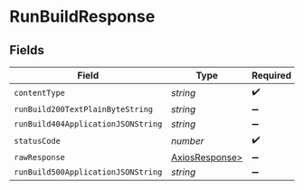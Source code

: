 # RunBuildResponse


## Fields

| Field                                                    | Type                                                     | Required                                                 | Description                                              |
| -------------------------------------------------------- | -------------------------------------------------------- | -------------------------------------------------------- | -------------------------------------------------------- |
| `contentType`                                            | *string*                                                 | :heavy_check_mark:                                       | N/A                                                      |
| `runBuild200TextPlainByteString`                         | *string*                                                 | :heavy_minus_sign:                                       | Ok                                                       |
| `runBuild404ApplicationJSONString`                       | *string*                                                 | :heavy_minus_sign:                                       | N/A                                                      |
| `statusCode`                                             | *number*                                                 | :heavy_check_mark:                                       | N/A                                                      |
| `rawResponse`                                            | [AxiosResponse>](https://axios-http.com/docs/res_schema) | :heavy_minus_sign:                                       | N/A                                                      |
| `runBuild500ApplicationJSONString`                       | *string*                                                 | :heavy_minus_sign:                                       | N/A                                                      |